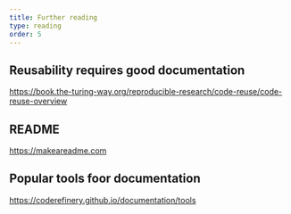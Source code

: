 ```yaml
---
title: Further reading
type: reading
order: 5
---
```


## Reusability requires good documentation

<https://book.the-turing-way.org/reproducible-research/code-reuse/code-reuse-overview>

## README

<https://makeareadme.com>

## Popular tools foor documentation

<https://coderefinery.github.io/documentation/tools>
